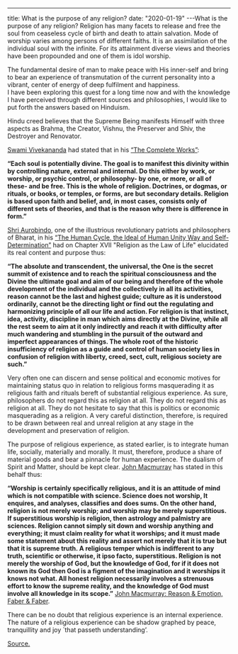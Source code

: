 ---

title: What is the purpose of any religion?
date: "2020-01-19"
---What is the purpose of any religion?
Religion has many facets to release and free the soul from ceaseless cycle of birth and death to attain salvation. Mode of worship varies among persons of different faiths. It is an assimilation of the individual soul with the infinite. For its attainment diverse views and theories have been propounded and one of them is idol worship.</br>

The fundamental desire of man to make peace with His inner-self and bring to bear an experience of transmutation of the current personality into a vibrant, center of energy of deep fulfilment and happiness. </br>
I have been exploring this quest for a long time now and with the knowledge I have perceived through different sources and philosophies, I would like to put forth the answers based on Hinduism.

Hindu creed believes that the Supreme Being manifests Himself with three aspects as Brahma, the Creator, Vishnu, the Preserver and Shiv, the Destroyer and Renovator. </br>

[Swami Vivekananda](https://en.wikipedia.org/wiki/Swami_Vivekananda) had stated that in his [“The Complete Works”](http://www.ramakrishnavivekananda.info/vivekananda/complete_works.htm): </br>

**“Each soul is potentially divine. The goal is to manifest this divinity within by controlling nature, external and internal. Do this either by work, or worship, or psychic control, or philosophy- by one, or more, or all of these- and be free. This is the whole of religion. Doctrines, or dogmas, or rituals, or books, or temples, or forms, are but secondary details. Religion is based upon faith and belief, and, in most cases, consists only of different sets of theories, and that is the reason why there is difference in form.”** </br>

[Shri Aurobindo](https://en.wikipedia.org/wiki/Sri_Aurobindo), one of the illustrious revolutionary patriots and philosophers of Bharat, in his [“The Human Cycle, the Ideal of Human Unity Way and Self-Determination”](https://www.amazon.com/Human-Cycle-Ideal-Unity-Determination/dp/8170580145) had on Chapter XVII "Religion as the Law of Life" elucidated its real content and purpose thus:</br>

**“The absolute and transcendent, the universal, the One is the secret summit of existence and to reach the spiritual consciousness and the Divine the ultimate goal and aim of our being and therefore of the whole development of the individual and the collectively in all its activities, reason cannot be the last and highest guide; culture as it is understood ordinarily, cannot be the directing light or find out the regulating and harmonizing principle of all our life and action. For religion is that instinct, idea, activity, discipline in man which aims directly at the Divine, while all the rest seem to aim at it only indirectly and reach it with difficulty after much wandering and stumbling in the pursuit of the outward and imperfect appearances of things. The whole root of the historic insufficiency of religion as a guide and control of human society lies in confusion of religion with liberty, creed, sect, cult, religious society are such.”**</br>

Very often one can discern and sense political and economic motives for maintaining status quo in relation to religious forms masquerading it as religious faith and rituals bereft of substantial religious experience. As sure, philosophers do not regard this as religion at all. They do not regard this as religion at all. They do not hesitate to say that this is politics or economic masquerading as a religion. A very careful distinction, therefore, is required to be drawn between real and unreal religion at any stage in the development and preservation of religion. </br>

The purpose of religious experience, as stated earlier, is to integrate human life, socially, materially and morally. It must, therefore, produce a share of material goods and bear a pinnacle for human experience. The dualism of Spirit and Matter, should be kept clear. [John Macmurray](https://en.wikipedia.org/wiki/John_Macmurray) has stated in this behalf thus: </br>

**“Worship is certainly specifically religious, and it is an attitude of mind which is not compatible with science. Science does not worship, It enquires, and analyses, classifies and does sums. On the other hand, religion is not merely worship; and worship may be merely superstitious. If superstitious worship is religion, then astrology and palmistry are sciences. Religion cannot simply sit down and worship anything and everything; it must claim reality for what it worships; and it must made some statement about this reality and assert not merely that it is true but that it is supreme truth. A religious temper which is indifferent to any truth, scientific or otherwise, it ipso facto, superstitious. Religion is not merely the worship of God, but the knowledge of God, for if it does not known its God then God is a figment of the imagination and it worships it knows not what. All honest religion necessarily involves a strenuous effort to know the supreme reality, and the knowledge of God must involve all knowledge in its scope.”** [John Macmurray: Reason & Emotion, Faber & Faber](https://www.amazon.com/Reason-Emotion-John-Macmurray/dp/057117647X). </br>

There can be no doubt that religious experience is an internal experience. The nature of a religious experience can be shadow graphed by peace, tranquillity and joy `that passeth understanding’. </br>

[Source.](https://indiankanoon.org/doc/49052391/)
